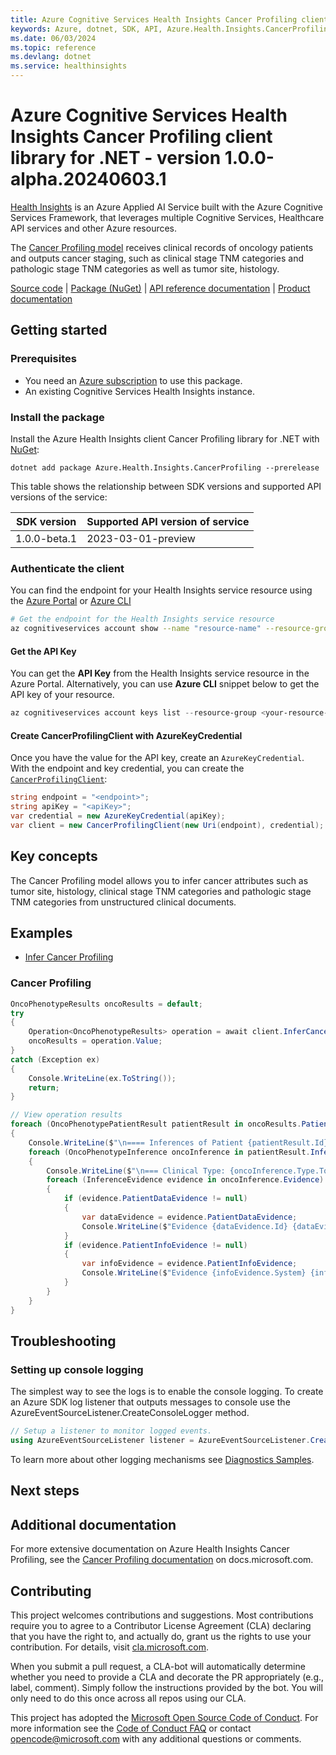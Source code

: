 ```yaml
---
title: Azure Cognitive Services Health Insights Cancer Profiling client library for .NET
keywords: Azure, dotnet, SDK, API, Azure.Health.Insights.CancerProfiling, healthinsights
ms.date: 06/03/2024
ms.topic: reference
ms.devlang: dotnet
ms.service: healthinsights
---
```

# Azure Cognitive Services Health Insights Cancer Profiling client library for .NET - version 1.0.0-alpha.20240603.1 


[Health Insights][health_insights] is an Azure Applied AI Service built with the Azure Cognitive Services Framework, that leverages multiple Cognitive Services, Healthcare API services and other Azure resources.

The [Cancer Profiling model][cancer_profiling_docs] receives clinical records of oncology patients and outputs cancer staging, such as clinical stage TNM categories and pathologic stage TNM categories as well as tumor site, histology.

[Source code][cancer_profiling_client_src] | [Package (NuGet)][cancer_profiling_client_nuget_package] | [API reference documentation][cancer_profiling_api_documentation] | [Product documentation][product_docs]


## Getting started

### Prerequisites

- You need an [Azure subscription][azure_sub] to use this package.
- An existing Cognitive Services Health Insights instance.

### Install the package

Install the Azure Health Insights client Cancer Profiling library for .NET with [NuGet][nuget]:

```dotnetcli
dotnet add package Azure.Health.Insights.CancerProfiling --prerelease
```

This table shows the relationship between SDK versions and supported API versions of the service:

|SDK version|Supported API version of service |
|-------------|---------------|
|1.0.0-beta.1 | 2023-03-01-preview|

### Authenticate the client

You can find the endpoint for your Health Insights service resource using the [Azure Portal][azure_portal] or [Azure CLI][azure_cli]

```bash
# Get the endpoint for the Health Insights service resource
az cognitiveservices account show --name "resource-name" --resource-group "resource-group-name" --query "properties.endpoint"
```

#### Get the API Key

You can get the **API Key** from the Health Insights service resource in the Azure Portal.
Alternatively, you can use **Azure CLI** snippet below to get the API key of your resource.

```PowerShell
az cognitiveservices account keys list --resource-group <your-resource-group-name> --name <your-resource-name>
```

#### Create CancerProfilingClient with AzureKeyCredential

Once you have the value for the API key, create an `AzureKeyCredential`.  With the endpoint and key credential, you can create the [`CancerProfilingClient`][cancer_profiling_client_class]:

```C#
string endpoint = "<endpoint>";
string apiKey = "<apiKey>";
var credential = new AzureKeyCredential(apiKey);
var client = new CancerProfilingClient(new Uri(endpoint), credential);
```

## Key concepts
The Cancer Profiling model allows you to infer cancer attributes such as tumor site, histology, clinical stage TNM categories and pathologic stage TNM categories from unstructured clinical documents.

## Examples

- [Infer Cancer Profiling][samples_location]

### Cancer Profiling

```C# Snippet:HealthInsightsCancerProfilingClientInferCancerProfileAsync
OncoPhenotypeResults oncoResults = default;
try
{
    Operation<OncoPhenotypeResults> operation = await client.InferCancerProfileAsync(WaitUntil.Completed, oncoPhenotypeData);
    oncoResults = operation.Value;
}
catch (Exception ex)
{
    Console.WriteLine(ex.ToString());
    return;
}
```
```C# Snippet:HealthInsightsCancerProfilingInferCancerProfileAsyncViewResults
// View operation results
foreach (OncoPhenotypePatientResult patientResult in oncoResults.Patients)
{
    Console.WriteLine($"\n==== Inferences of Patient {patientResult.Id} ====");
    foreach (OncoPhenotypeInference oncoInference in patientResult.Inferences)
    {
        Console.WriteLine($"\n=== Clinical Type: {oncoInference.Type.ToString()}  Value: {oncoInference.Value}   ConfidenceScore: {oncoInference.ConfidenceScore} ===");
        foreach (InferenceEvidence evidence in oncoInference.Evidence)
        {
            if (evidence.PatientDataEvidence != null)
            {
                var dataEvidence = evidence.PatientDataEvidence;
                Console.WriteLine($"Evidence {dataEvidence.Id} {dataEvidence.Offset} {dataEvidence.Length} {dataEvidence.Text}");
            }
            if (evidence.PatientInfoEvidence != null)
            {
                var infoEvidence = evidence.PatientInfoEvidence;
                Console.WriteLine($"Evidence {infoEvidence.System} {infoEvidence.Code} {infoEvidence.Name} {infoEvidence.Value}");
            }
        }
    }
}
```

## Troubleshooting

### Setting up console logging

The simplest way to see the logs is to enable the console logging.
To create an Azure SDK log listener that outputs messages to console use the AzureEventSourceListener.CreateConsoleLogger method.

```C#
// Setup a listener to monitor logged events.
using AzureEventSourceListener listener = AzureEventSourceListener.CreateConsoleLogger();
```

To learn more about other logging mechanisms see [Diagnostics Samples][logging].

## Next steps

## Additional documentation

For more extensive documentation on Azure Health Insights Cancer Profiling, see the [Cancer Profiling documentation][cancer_profiling_docs] on docs.microsoft.com.

## Contributing

This project welcomes contributions and suggestions. Most contributions require you to agree to a Contributor License Agreement (CLA) declaring that you have the right to, and actually do, grant us the rights to use your contribution. For details, visit [cla.microsoft.com][cla].

When you submit a pull request, a CLA-bot will automatically determine whether you need to provide a CLA and decorate the PR appropriately (e.g., label, comment). Simply follow the instructions provided by the bot. You will only need to do this once across all repos using our CLA.

This project has adopted the [Microsoft Open Source Code of Conduct][code_of_conduct]. For more information see the [Code of Conduct FAQ][coc_faq] or contact [opencode@microsoft.com][coc_contact] with any additional questions or comments.

<!-- LINKS -->
[health_insights]: https://learn.microsoft.com/azure/azure-health-insights/overview
[cancer_profiling_client_src]: https://github.com/Azure/azure-sdk-for-net/tree/main/sdk/healthinsights/Azure.Health.Insights.CancerProfiling/src/
[cancer_profiling_client_nuget_package]: https://www.nuget.org/packages/Azure.Health.Insights.CancerProfiling/
[cancer_profiling_api_documentation]: https://learn.microsoft.com/rest/api/cognitiveservices/healthinsights/onco-phenotype
[cancer_profiling_client_class]: https://github.com/Azure/azure-sdk-for-net/tree/main/sdk/healthinsights/Azure.Health.Insights.CancerProfiling/src/Generated/CancerProfilingClient.cs
[samples_location]: https://github.com/Azure/azure-sdk-for-net/tree/main/sdk/healthinsights/Azure.Health.Insights.CancerProfiling/samples
[logging]: https://github.com/Azure/azure-sdk-for-net/tree/main/sdk/core/Azure.Core/samples/Diagnostics.md
[azure_cli]: /cli/azure
[azure_sub]: https://azure.microsoft.com/free/dotnet/
[nuget]: https://www.nuget.org/
[azure_portal]: https://ms.portal.azure.com/#create/Microsoft.CognitiveServicesHealthInsights
[cla]: https://cla.microsoft.com
[code_of_conduct]: https://opensource.microsoft.com/codeofconduct/
[coc_faq]: https://opensource.microsoft.com/codeofconduct/faq/
[coc_contact]: mailto:opencode@microsoft.com
[cancer_profiling_docs]: https://learn.microsoft.com/azure/azure-health-insights/oncophenotype/overview
[product_docs]:https://learn.microsoft.com/azure/azure-health-insights/oncophenotype/

